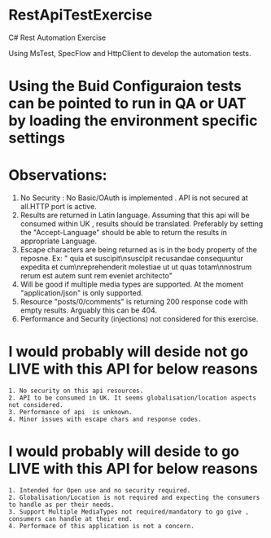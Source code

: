 # RestApiTestExercise
C# Rest Automation Exercise

Using MsTest, SpecFlow and HttpClient to develop the automation tests.
# Using the Buid Configuraion tests can be pointed to run in QA or UAT by loading the environment specific settings


# Observations:
1. No Security : No Basic/OAuth is implemented . API is not secured at all.HTTP port is active.
2. Results are returned in Latin language. Assuming that this api will be consumed within UK , results should be translated. Preferably    by setting the "Accept-Language" should be able to return the results in appropriate Language.
3. Escape characters are being returned as is in the body property of the reposne. Ex: " quia et suscipit\nsuscipit recusandae consequuntur expedita et cum\nreprehenderit molestiae ut ut quas totam\nnostrum rerum est autem sunt rem eveniet architecto"
4. Will be good if multiple media types are supported. At the moment "application/json" is only supported.
5. Resource "posts/0/comments" is returning 200 response code with empty results. Arguably this can be 404. 
6. Performance and Security (injections) not considered for this exercise.

# I would probably will deside not go LIVE with this API for below reasons
    1. No security on this api resources.
    2. API to be consumed in UK. It seems globalisation/location aspects not considered.
    3. Performance of api  is unknown.
    4. Minor issues with escape chars and response codes.

# I would probably will deside to go LIVE with this API for below reasons
    1. Intended for Open use and no security required.
    2. Globalisation/Location is not required and expecting the consumers to handle as per their needs.
    3. Support Multiple MediaTypes not required/mandatory to go give , consumers can handle at their end.
    4. Performace of this application is not a concern.
